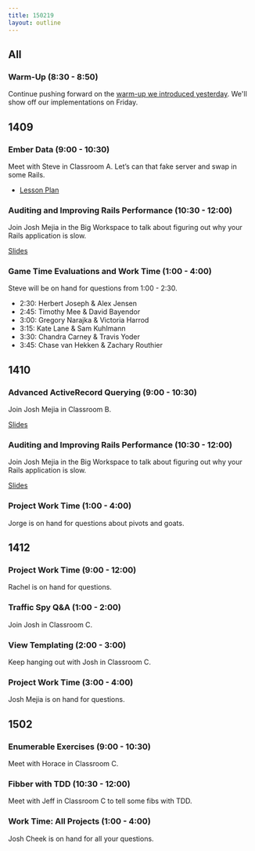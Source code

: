 ```yaml
---
title: 150219
layout: outline
---
```


## All

### Warm-Up (8:30 - 8:50)

Continue pushing forward on the [warm-up we introduced yesterday][wu]. We'll show off our implementations on Friday.

[wu]: http://www.reddit.com/r/dailyprogrammer/comments/2ug3hx/20150202_challenge_200_easy_floodfill/

## 1409

### Ember Data (9:00 - 10:30)

Meet with Steve in Classroom A. Let’s can that fake server and swap in some Rails.

* [Lesson Plan](https://github.com/turingschool/lesson_plans/blob/master/ruby_04-apis_and_scalability/ember_data.markdown)

### Auditing and Improving Rails Performance (10:30 - 12:00)

Join Josh Mejia in the Big Workspace to talk about figuring out why your Rails application is slow.

[Slides](https://www.dropbox.com/s/8rmp4o8pvfwd644/Turing%20-%20Performance%20Metrics%20Services.pdf?dl=0)

### Game Time Evaluations and Work Time (1:00 - 4:00)

Steve will be on hand for questions from 1:00 - 2:30.

* 2:30: Herbert Joseph & Alex Jensen
* 2:45: Timothy Mee & David Bayendor
* 3:00: Gregory Narajka & Victoria Harrod
* 3:15: Kate Lane & Sam Kuhlmann
* 3:30: Chandra Carney & Travis Yoder
* 3:45: Chase van Hekken & Zachary Routhier

## 1410

### Advanced ActiveRecord Querying (9:00 - 10:30)

Join Josh Mejia in Classroom B.

[Slides](https://www.dropbox.com/s/uybne51danju6ml/ActiveRecord%20-%20Advanced%20Features.pdf?dl=0)

### Auditing and Improving Rails Performance (10:30 - 12:00)

Join Josh Mejia in the Big Workspace to talk about figuring out why your Rails application is slow.

[Slides](https://www.dropbox.com/s/8rmp4o8pvfwd644/Turing%20-%20Performance%20Metrics%20Services.pdf?dl=0)

### Project Work Time (1:00 - 4:00)

Jorge is on hand for questions about pivots and goats.

## 1412

### Project Work Time (9:00 - 12:00)

Rachel is on hand for questions.

### Traffic Spy Q&A (1:00 - 2:00)

Join Josh in Classroom C.

### View Templating (2:00 - 3:00)

Keep hanging out with Josh in Classroom C.

### Project Work Time (3:00 - 4:00)

Josh Mejia is on hand for questions.

## 1502

### Enumerable Exercises (9:00 - 10:30)

Meet with Horace in Classroom C.

### Fibber with TDD (10:30 - 12:00)

Meet with Jeff in Classroom C to tell some fibs with TDD.

### Work Time: All Projects (1:00 - 4:00)

Josh Cheek is on hand for all your questions.
